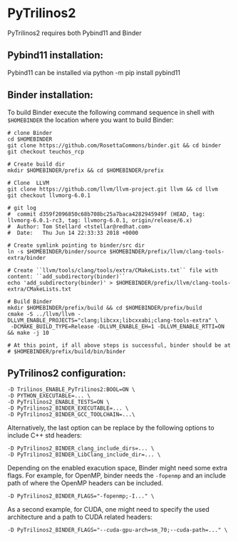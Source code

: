 # PyTrilinos2

PyTrilinos2 requires both Pybind11 and Binder 

## Pybind11 installation:

Pybind11 can be installed via
python -m pip install pybind11

## Binder installation:

To build Binder execute the following command sequence in shell with `$HOMEBINDER` the location where you want to build Binder:

```
# clone Binder
cd $HOMEBINDER
git clone https://github.com/RosettaCommons/binder.git && cd binder
git checkout teuchos_rcp

# Create build dir
mkdir $HOMEBINDER/prefix && cd $HOMEBINDER/prefix

# Clone  LLVM
git clone https://github.com/llvm/llvm-project.git llvm && cd llvm
git checkout llvmorg-6.0.1

# git log
#  commit d359f2096850c68b708bc25a7baca4282945949f (HEAD, tag: llvmorg-6.0.1-rc3, tag: llvmorg-6.0.1, origin/release/6.x)
#  Author: Tom Stellard <tstellar@redhat.com>
#  Date:   Thu Jun 14 22:33:33 2018 +0000

# Create symlink pointing to binder/src dir
ln -s $HOMEBINDER/binder/source $HOMEBINDER/prefix/llvm/clang-tools-extra/binder

# Create ``llvm/tools/clang/tools/extra/CMakeLists.txt`` file with content: ``add_subdirectory(binder)``
echo 'add_subdirectory(binder)' > $HOMEBINDER/prefix/llvm/clang-tools-extra/CMakeLists.txt

# Build Binder
mkdir $HOMEBINDER/prefix/build && cd $HOMEBINDER/prefix/build
cmake -S ../llvm/llvm -DLLVM_ENABLE_PROJECTS="clang;libcxx;libcxxabi;clang-tools-extra" \
 -DCMAKE_BUILD_TYPE=Release -DLLVM_ENABLE_EH=1 -DLLVM_ENABLE_RTTI=ON && make -j 10

# At this point, if all above steps is successful, binder should be at
# $HOMEBINDER/prefix/build/bin/binder
```

## PyTrilinos2 configuration:

```
-D Trilinos_ENABLE_PyTrilinos2:BOOL=ON \
-D PYTHON_EXECUTABLE=... \
-D PyTrilinos2_ENABLE_TESTS=ON \
-D PyTrilinos2_BINDER_EXECUTABLE=... \
-D PyTrilinos2_BINDER_GCC_TOOLCHAIN=...\
```
Alternatively, the last option can be replace by the following options to include C++ std headers:
```
-D PyTrilinos2_BINDER_clang_include_dirs=... \
-D PyTrilinos2_BINDER_LibClang_include_dir=... \
```
Depending on the enabled exacution space, Binder might need some extra flags.
For example, for OpenMP, binder needs the `-fopenmp` and an include path of where the OpenMP headers can be included.
```
-D PyTrilinos2_BINDER_FLAGS="-fopenmp;-I..." \
```
As a second example, for CUDA, one might need to specify the used architecture and a path to CUDA related headers:
```
-D PyTrilinos2_BINDER_FLAGS="--cuda-gpu-arch=sm_70;--cuda-path=..." \
```
